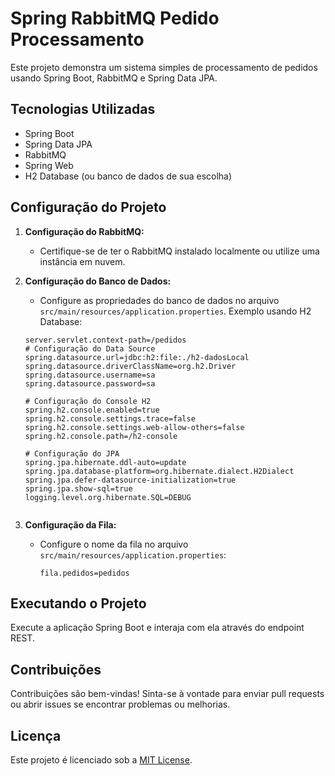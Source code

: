 # Spring RabbitMQ Pedido Processamento

Este projeto demonstra um sistema simples de processamento de pedidos usando Spring Boot, RabbitMQ e Spring Data JPA.

## Tecnologias Utilizadas

- Spring Boot
- Spring Data JPA
- RabbitMQ
- Spring Web
- H2 Database (ou banco de dados de sua escolha)

## Configuração do Projeto

1. **Configuração do RabbitMQ:**
   - Certifique-se de ter o RabbitMQ instalado localmente ou utilize uma instância em nuvem.

2. **Configuração do Banco de Dados:**
   - Configure as propriedades do banco de dados no arquivo `src/main/resources/application.properties`. Exemplo usando H2 Database:
   
   ```properties
   server.servlet.context-path=/pedidos
   # Configuração do Data Source
   spring.datasource.url=jdbc:h2:file:./h2-dadosLocal
   spring.datasource.driverClassName=org.h2.Driver
   spring.datasource.username=sa
   spring.datasource.password=sa

   # Configuração do Console H2
   spring.h2.console.enabled=true
   spring.h2.console.settings.trace=false
   spring.h2.console.settings.web-allow-others=false
   spring.h2.console.path=/h2-console

   # Configuração do JPA
   spring.jpa.hibernate.ddl-auto=update
   spring.jpa.database-platform=org.hibernate.dialect.H2Dialect
   spring.jpa.defer-datasource-initialization=true
   spring.jpa.show-sql=true
   logging.level.org.hibernate.SQL=DEBUG


3. **Configuração da Fila:**
   - Configure o nome da fila no arquivo `src/main/resources/application.properties`:
     ```properties
     fila.pedidos=pedidos
     ```

## Executando o Projeto

Execute a aplicação Spring Boot e interaja com ela através do endpoint REST.

## Contribuições

Contribuições são bem-vindas! Sinta-se à vontade para enviar pull requests ou abrir issues se encontrar problemas ou melhorias.

## Licença

Este projeto é licenciado sob a [MIT License](LICENSE).
